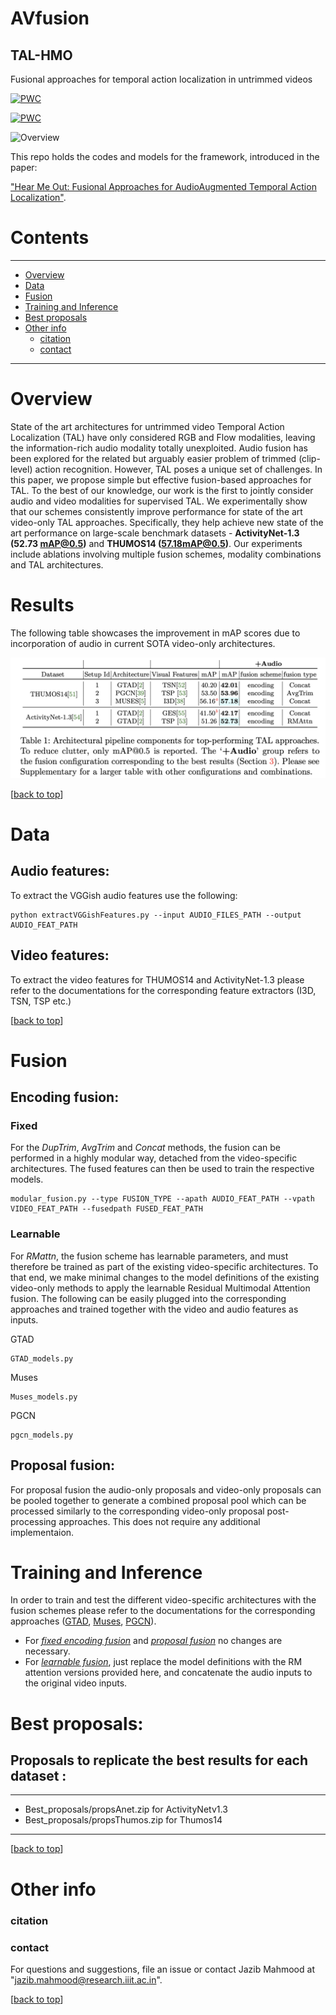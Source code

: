 # AVfusion <span id = "top"></span>

## TAL-HMO
Fusional approaches for temporal action localization in untrimmed videos

[![PWC](https://img.shields.io/endpoint.svg?url=https://paperswithcode.com/badge/hear-me-out-fusional-approaches-for-audio/temporal-action-localization-on-thumos14)](https://paperswithcode.com/sota/temporal-action-localization-on-thumos14?p=hear-me-out-fusional-approaches-for-audio)

[![PWC](https://img.shields.io/endpoint.svg?url=https://paperswithcode.com/badge/hear-me-out-fusional-approaches-for-audio/temporal-action-localization-on-activitynet)](https://paperswithcode.com/sota/temporal-action-localization-on-activitynet?p=hear-me-out-fusional-approaches-for-audio)

![Overview](./AVFusion.jpg)

This repo holds the codes and models for the  framework, introduced in the paper: 

["Hear Me Out: Fusional Approaches for AudioAugmented Temporal Action Localization"](https://arxiv.org/pdf/2106.14118v1.pdf).

# Contents
----
* [Overview](#oview)
* [Data](#data)
* [Fusion](#fuse)
* [Training and Inference](#train)
* [Best proposals](#bestprop)
* [Other info](#other)
    * [citation](#cite)
    * [contact](#contact)
----

# Overview <span id = "oview"> </span>

State  of  the  art  architectures  for  untrimmed  video  Temporal  Action  Localization (TAL)  have  only  considered  RGB  and  Flow  modalities,  leaving  the  information-rich audio  modality  totally  unexploited.   Audio  fusion  has  been  explored  for  the  related but arguably easier problem of trimmed (clip-level) action recognition.  However, TAL poses a unique set of challenges.  In this paper, we propose simple but effective fusion-based approaches for TAL. To the best of our knowledge, our work is the first to jointly consider audio and video modalities for supervised TAL. We experimentally show that our schemes consistently improve performance for state of the art video-only TAL approaches.   Specifically,  they  help  achieve  new  state  of  the  art  performance  on  large-scale benchmark datasets - **ActivityNet-1.3 (52.73 mAP@0.5)** and **THUMOS14 (57.18mAP@0.5)**. Our experiments include ablations involving multiple fusion schemes, modality combinations and TAL architectures.



# Results <span id = "results"> </span>

The following table showcases the improvement in mAP scores due to incorporation of audio in current SOTA video-only architectures.

![Results](./results.png)
 

[[back to top](#top)]


# Data<span id = "data"> </span>
 
 
 ## Audio features: 

 To extract the VGGish audio features use the following:

```
python extractVGGishFeatures.py --input AUDIO_FILES_PATH --output AUDIO_FEAT_PATH
```
## Video features:
 To extract the video features for THUMOS14 and ActivityNet-1.3 please refer to the documentations for the corresponding feature extractors (I3D, TSN, TSP etc.)

[[back to top](#top)]

# Fusion<span id = "fuse"> </span>

## Encoding fusion:

### Fixed<span id = "fixed"> </span>
   For the _DupTrim_, _AvgTrim_ and _Concat_ methods, the fusion can be performed in a highly modular way, detached from the video-specific architectures. The fused features can then be used to train the respective models.
   ```
   modular_fusion.py --type FUSION_TYPE --apath AUDIO_FEAT_PATH --vpath VIDEO_FEAT_PATH --fusedpath FUSED_FEAT_PATH
   ```

### Learnable<span id = "learnf"> </span>
   For _RMattn_, the fusion scheme has learnable parameters, and must therefore be trained as part of the existing video-specific architectures. To that end, we make minimal changes to the model definitions of the existing video-only methods to apply the learnable Residual Multimodal Attention fusion. The following can be easily plugged into the corresponding approaches and trained together with the video and audio features as inputs.

   GTAD
   
   ```
   GTAD_models.py
   
   ```
   Muses
   ```
   Muses_models.py
   ```
   PGCN
   ```
   pgcn_models.py
   ```
   
## Proposal fusion:<span id = "prop"> </span>

For proposal fusion the audio-only proposals and video-only proposals can be pooled together to generate a combined proposal pool which can be processed similarly to the corresponding video-only proposal post-processing approaches. This does not require any additional implementaion.


# Training and Inference<span id = "train"> </span>

In order to train and test the different video-specific architectures with the fusion schemes please refer to the documentations for the corresponding approaches ([GTAD](https://github.com/frostinassiky/gtad), [Muses](https://github.com/xlliu7/MUSES), [PGCN](https://github.com/Alvin-Zeng/PGCN)).
* For [_fixed encoding fusion_](#fixed) and [_proposal fusion_](#prop) no changes are necessary.
* For [_learnable fusion_](#learnf), just replace the model definitions with the RM attention versions provided here, and concatenate the audio inputs to the original video inputs.  



# Best proposals:  
## Proposals to replicate the best results for each dataset :
   ----
   * Best_proposals/propsAnet.zip for ActivityNetv1.3
   * Best_proposals/propsThumos.zip for Thumos14
   ----

[[back to top](#top)]


# Other info <span id = "other"> </span>

   ### citation<span id = "cite"> </span>
   ### contact<span id = "contact"> </span>
   For questions and suggestions, file an issue or contact Jazib Mahmood at "jazib.mahmood@research.iiit.ac.in".

[[back to top](#top)]   
   

